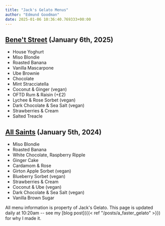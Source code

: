 ```yaml
---
title: "Jack's Gelato Menus"
author: "Edmund Goodman"
date: 2025-01-06 10:36:40.769333+00:00
---
```


## [Bene't Street](https://www.jacksgelato.com/bene-t-street-menu) (January 6th, 2025)

- House Yoghurt
- Miso Blondie
- Roasted Banana
- Vanilla Mascarpone
- Ube Brownie
- Chocolate
- Mint Stracciatella
- Coconut & Ginger (vegan)
- OFTD Rum & Raisin (+£2)
- Lychee & Rose Sorbet (vegan)
- Dark Chocolate & Sea Salt (vegan)
- Strawberries & Cream
- Salted Treacle


## [All Saints](https://www.jacksgelato.com/all-saints-menu) (January 5th, 2024)

- Miso Blondie
- Roasted Banana
- White Chocolate, Raspberry Ripple
- Ginger Cake
- Cardamom & Rose
- Girton Apple Sorbet (vegan)
- Blueberry Sorbet (vegan)
- Strawberries & Cream
- Coconut & Ube (vegan)
- Dark Chocolate & Sea Salt (vegan)
- Vanilla Brown Sugar

All menu information is property of Jack's Gelato. This page is
updated daily at 10:20am -- see my
[blog post]({{< ref "/posts/a_faster_gelato" >}}) for why I made it.
